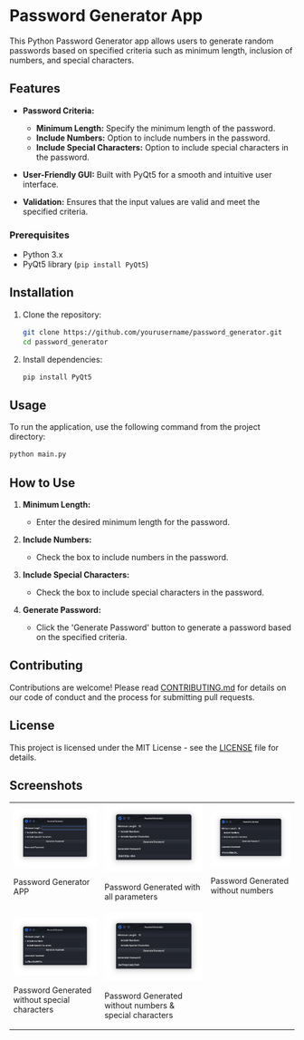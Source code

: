 # Password Generator App

This Python Password Generator app allows users to generate random passwords based on specified criteria such as minimum length, inclusion of numbers, and special characters.

## Features

- **Password Criteria:**
  - **Minimum Length:** Specify the minimum length of the password.
  - **Include Numbers:** Option to include numbers in the password.
  - **Include Special Characters:** Option to include special characters in the password.

- **User-Friendly GUI:** Built with PyQt5 for a smooth and intuitive user interface.

- **Validation:** Ensures that the input values are valid and meet the specified criteria.

### Prerequisites

- Python 3.x
- PyQt5 library (`pip install PyQt5`)

## Installation

1. Clone the repository:

    ```sh
    git clone https://github.com/yourusername/password_generator.git
    cd password_generator
    ```

2. Install dependencies:

    ```sh
    pip install PyQt5
    ```

## Usage

To run the application, use the following command from the project directory:

```sh
python main.py
 ```

## How to Use

1. **Minimum Length:**
    - Enter the desired minimum length for the password.

2. **Include Numbers:**
    - Check the box to include numbers in the password.

3. **Include Special Characters:**
    - Check the box to include special characters in the password.

4. **Generate Password:**
    - Click the 'Generate Password' button to generate a password based on the specified criteria.

## Contributing

Contributions are welcome! Please read [CONTRIBUTING.md](CONTRIBUTING.md) for details on our code of conduct and the process for submitting pull requests.

## License

This project is licensed under the MIT License - see the [LICENSE](LICENSE) file for details.

## Screenshots

<table>
    <tr>
        <td>
            <img src="assets/screenshot/screenshot1.png" alt="Screenshot 1" width="300">
            <p>Password Generator APP</p>
        </td>
        <td>
            <img src="assets/screenshot/screenshot2.png" alt="Screenshot 2" width="300">
            <p>Password Generated with all parameters</p>
        </td>
        <td>
            <img src="assets/screenshot/screenshot3.png" alt="Screenshot 3" width="300">
            <p>Password Generated without numbers</p>
        </td>
        </tr>
        <tr>
         <td>
            <img src="assets/screenshot/screenshot4.png" alt="Screenshot 4" width="300">
            <p>Password Generated without special characters</p>
        </td>
        <td>
            <img src="assets/screenshot/screenshot5.png" alt="Screenshot 5" width="300">
            <p>Password Generated without numbers & special characters</p>
        </td>
    </tr>
</table>
